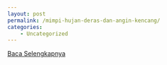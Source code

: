 ```yaml
---
layout: post
permalink: /mimpi-hujan-deras-dan-angin-kencang/
categories:
    - Uncategorized
---
```


[Baca Selengkapnya](/01)